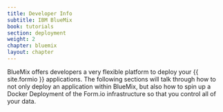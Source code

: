 ```yaml
---
title: Developer Info
subtitle: IBM BlueMix
book: tutorials
section: deployment
weight: 2
chapter: bluemix
layout: chapter
---
```

BlueMix offers developers a very flexible platform to deploy your {{ site.formio }} applications. The following sections will talk through how to not only deploy an application within BlueMix, but also how to spin up a Docker Deployment of the Form.io infrastructure so that you control all of your data.
